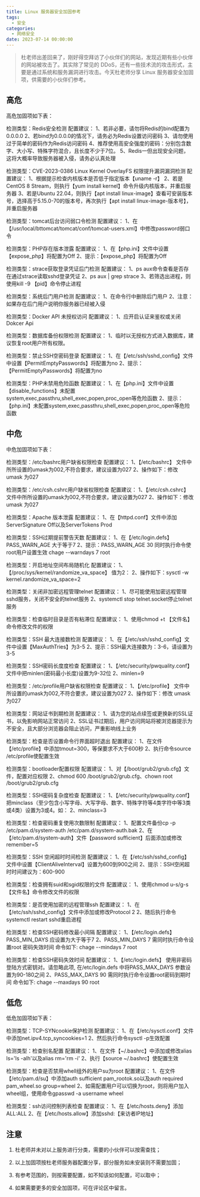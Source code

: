 ```yaml
---
title: Linux 服务器安全加固参考
tags:
  - 安全
categories:
  - 网络安全
date: 2023-07-14 00:00:00
---
```


> 杜老师出差回来了，刚好得空拜访了小伙伴们的网站，发现近期有些小伙伴的网站被攻击了。其实除了常见的 DDoS，还有一些技术流的攻击形式，主要是通过系统和服务漏洞进行攻击。今天杜老师分享 Linux 服务器安全加固项，供需要的小伙伴们参考。

<!-- more -->

## 高危

高危加固项如下表：

检测类型：Redis安全检测
配置建议：
1、若非必要，请勿将Redis的bind配置为0.0.0.0
2、若bind为0.0.0.0的情况下，请务必为Redis设置访问密码
3、请勿使用过于简单的密码作为Redis访问密码
4、推荐使用高安全强度的密码：分别包含数字、大小写、特殊字符混合，且长度不少于7位。
5、Redis一但出现安全问题，这将大概率导致服务器被入侵，请务必认真处理

检测类型：CVE-2023-0386 Linux Kernel OverlayFS 权限提升漏洞漏洞检测
配置建议：
1、根据提示检查内核版本是否低于指定版本【uname -r】
2、若是CentOS 8 Stream，则执行【yum install kernel】命令升级内核版本，并重启服务器
3、若是Ubuntu 22.04，则执行【apt install linux-image】查看可安装版本号，选择高于5.15.0-70的版本号，再次执行【apt install linux-image-版本号】，并重启服务器

检测类型：tomcat后台访问弱口令检测
配置建议：
1、在【/usr/local/bttomcat/tomcat/conf/tomcat-users.xml】中修改password弱口令

检测类型：PHP存在版本泄露
配置建议：
1、在【php.ini】文件中设置【expose_php】将配置为Off
2、提示：【expose_php】将配置为Off

检测类型：strace获取登录凭证后门检测
配置建议：
1、ps aux命令查看是否存在通过strace读取sshd登录凭证
2、ps aux | grep strace
3、若筛选出进程，则使用kill -9 【pid】命令停止进程

检测类型：系统后门用户检测
配置建议：
1、在命令行中删除后门用户
2、注意：如果存在后门用户说明你服务器已经被入侵

检测类型：Docker API 未授权访问
配置建议：
1、应开启认证来鉴权或关闭Dokcer Api

检测类型：数据库备份权限检测
配置建议：
1、临时以无授权方式进入数据库，建议恢复root用户所有权限。

检测类型：禁止SSH空密码登录
配置建议：
1、在【/etc/ssh/sshd_config】文件中设置【PermitEmptyPasswords】将配置为no
2、提示：【PermitEmptyPasswords】将配置为no

检测类型：PHP未禁用危险函数
配置建议：
1、在【php.ini】文件中设置【disable_functions】未配置system,exec,passthru,shell_exec,popen,proc_open等危险函数
2、提示：【php.ini】未配置system,exec,passthru,shell_exec,popen,proc_open等危险函数

## 中危

中危加固项如下表：

检测类型：/etc/bashrc用户缺省权限检查
配置建议：
1、【/etc/bashrc】 文件中所所设置的umask为002,不符合要求，建议设置为027
2、操作如下：修改 umask 为027

检测类型：/etc/csh.cshrc用户缺省权限检查
配置建议：
1、【/etc/csh.cshrc】 文件中所所设置的umask为002,不符合要求，建议设置为027
2、操作如下：修改 umask 为027

检测类型：Apache 版本泄露
配置建议：
1、在【httpd.conf】文件中添加ServerSignature Off以及ServerTokens Prod

检测类型：SSH过期提前警告天数
配置建议：
1、在【/etc/login.defs】 PASS_WARN_AGE 大于等于7
2、提示：PASS_WARN_AGE 30 同时执行命令使root用户设置生效 chage --warndays 7 root

检测类型：开启地址空间布局随机化
配置建议：
1、【/proc/sys/kernel/randomize_va_space】 值为2：
2、操作如下：sysctl -w kernel.randomize_va_space=2

检测类型：关闭非加密远程管理telnet
配置建议：
1、尽可能使用加密远程管理sshd服务，关闭不安全的telnet服务
2、systemctl stop telnet.socket停止telnet服务

检测类型：检查临时目录是否有粘滞位
配置建议：
1、使用chmod +t 【文件名】命令修改文件的权限

检测类型：SSH 最大连接数检测
配置建议：
1、在【/etc/ssh/sshd_config】文件中设置【MaxAuthTries】为3-5
2、提示：SSH最大连接数为：3-6，请设置为3-5

检测类型：SSH密码长度度检查
配置建议：
1、【/etc/security/pwquality.conf】 文件中把minlen(密码最小长度)设置为9-32位
2、minlen=9

检测类型：/etc/profile用户缺省权限检查
配置建议：
1、【/etc/profile】 文件中所设置的umask为002,不符合要求，建议设置为027
2、操作如下：修改 umask 为027

检测类型：网站证书到期检测
配置建议：
1、请为您的站点续签或更换新的SSL证书，以免影响网站正常访问
2、SSL证书过期后，用户访问网站将被浏览器提示为不安全，且大部分浏览器会阻止访问，严重影响线上业务

检测类型：检查是否设置命令行界面超时退出
配置建议：
1、在文件【/etc/profile】中添加tmout=300，等保要求不大于600秒
2、执行命令source /etc/profile使配置生效

检测类型：bootloader配置权限
配置建议：
1、对【/boot/grub2/grub.cfg】文件，配置对应权限
2、chmod 600 /boot/grub2/grub.cfg、chown root /boot/grub2/grub.cfg

检测类型：SSH密码复杂度检查
配置建议：
1、【/etc/security/pwquality.conf】 把minclass（至少包含小写字母、大写字母、数字、特殊字符等4类字符中等3类或4类）设置为3或4。如：
2、minclass=3

检测类型：检查密码重复使用次数限制
配置建议：
1、配置文件备份cp -p /etc/pam.d/system-auth /etc/pam.d/system-auth.bak
2、在【/etc/pam.d/system-auth】文件【password sufficient】后面添加或修改remember=5

检测类型：SSH 空闲超时时间检测
配置建议：
1、在【/etc/ssh/sshd_config】文件中设置【ClientAliveInterval】设置为600到900之间
2、提示：SSH空闲超时时间建议为：600-900

检测类型：检查拥有suid和sgid权限的文件
配置建议：
1、使用chmod u-s/g-s 【文件名】命令修改文件的权限

检测类型：是否使用加密的远程管理ssh
配置建议：
1、在【/etc/ssh/sshd_config】文件中添加或修改Protocol 2
2、随后执行命令systemctl restart sshd重启进程

检测类型：检查SSH密码修改最小间隔
配置建议：
1、【/etc/login.defs】 PASS_MIN_DAYS 应设置为大于等于7
2、PASS_MIN_DAYS 7 需同时执行命令设置root 密码失效时间 命令如下: chage --mindays 7 root

检测类型：检查SSH密码失效时间
配置建议：
1、【/etc/login.defs】 使用非密码登陆方式密钥对。请忽略此项, 在/etc/login.defs 中将PASS_MAX_DAYS 参数设置为90-180之间
2、PASS_MAX_DAYS 90 需同时执行命令设置root密码到期时间 命令如下: chage --maxdays 90 root

## 低危

低危加固项如下表：

检测类型：TCP-SYNcookie保护检测
配置建议：
1、在【/etc/sysctl.conf】文件中添加net.ipv4.tcp_syncookies=1
2、然后执行命令sysctl -p生效配置

检测类型：检查别名配置
配置建议：
1、在文件【~/.bashrc】中添加或修改alias ls='ls -alh'以及alias rm='rm -i'
2、执行【source ~/.bashrc】使配置生效

检测类型：检查是否禁用whell组外的用户su为root
配置建议：
1、在文件【/etc/pam.d/su】中添加auth sufficient pam_rootok.so以及auth required pam_wheel.so group=wheel
2、如需配置用户可以切换为root，则将用户加入wheel组，使用命令gpasswd -a username wheel

检测类型：ssh访问控制列表检查
配置建议：
1、在【/etc/hosts.deny】添加ALL:ALL
2、在【/etc/hosts.allow】添加sshd:【来访者IP地址】

## 注意

1. 杜老师并未对以上服务进行分类，需要的小伙伴可以按需查找；

2. 以上加固项按杜老师服务器配置分享，部分服务如未安装则不需要加固；

3. 有参考范围的，则按需要配置，如不知该如何配置，可以取中；

4. 如果需要更多的安全加固项，可在评论区中留言。